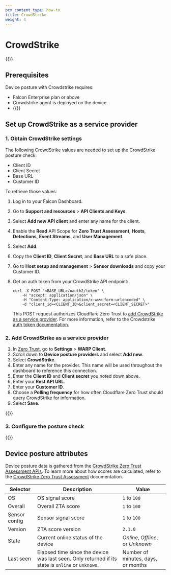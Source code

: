 ```yaml
---
pcx_content_type: how-to
title: CrowdStrike
weight: 4
---
```


# CrowdStrike

{{<render file="posture/_service-provider-intro.md" withParameters="Crowdstrike">}}

## Prerequisites

Device posture with Crowdstrike requires:

- Falcon Enterprise plan or above
- Crowdstrike agent is deployed on the device.
- {{<render file="posture/_prereqs-warp-is-deployed.md" withParameters="[Service providers](/cloudflare-one/identity/devices/service-providers/)">}}

## Set up CrowdStrike as a service provider

### 1. Obtain CrowdStrike settings

The following CrowdStrike values are needed to set up the CrowdStrike posture check:

- Client ID
- Client Secret
- Base URL
- Customer ID

To retrieve those values:

1. Log in to your Falcon Dashboard.
2. Go to **Support and resources** > **API Clients and Keys**.
3. Select **Add new API client** and enter any name for the client.
4. Enable the **Read** API Scope for **Zero Trust Assessment**, **Hosts**, **Detections**, **Event Streams**, and **User Management**.
5. Select **Add**.
6. Copy the **Client ID**, **Client Secret**, and **Base URL** to a safe place.
7. Go to **Host setup and management** > **Sensor downloads** and copy your Customer ID.
8. Get an auth token from your CrowdStrike API endpoint:

   ```curl
   curl -X POST "<BASE_URL>/oauth2/token" \
       -H "accept: application/json" \
       -H "Content-Type: application/x-www-form-urlencoded" \
       -d "client_id=<CLIENT_ID>&client_secret=<CLIENT_SECRET>"
   ```

   This POST request authorizes Cloudflare Zero Trust to [add CrowdStrike as a service provider](#2-add-crowdstrike-as-a-service-provider). For more information, refer to the Crowdstrike [auth token documentation](https://falcon.us-2.crowdstrike.com/documentation/93/oauth2-auth-token-apis).

### 2. Add CrowdStrike as a service provider

1. In [Zero Trust](https://one.dash.cloudflare.com), go to **Settings** > **WARP Client**.
2. Scroll down to **Device posture providers** and select **Add new**.
3. Select **CrowdStrike**.
4. Enter any name for the provider. This name will be used throughout the dashboard to reference this connection.
5. Enter the **Client ID** and **Client secret** you noted down above.
6. Enter your **Rest API URL**.
7. Enter your **Customer ID**.
8. Choose a **Polling frequency** for how often Cloudflare Zero Trust should query CrowdStrike for information.
9. Select **Save**.

{{<render file="posture/_test-posture-provider.md">}}

### 3. Configure the posture check

{{<render file="posture/_configure-posture-check.md" withParameters="Crowdstrike">}}

## Device posture attributes

Device posture data is gathered from the [CrowdStrike Zero Trust Assessment APIs](https://falcon.us-2.crowdstrike.com/documentation/156/zero-trust-assessment-apis). To learn more about how scores are calculated, refer to the [CrowdStrike Zero Trust Assessment](https://falcon.us-2.crowdstrike.com/documentation/138/zero-trust-assessment) documentation.

| Selector      | Description         | Value        |
| ------------- | ------------------- | ------------ |
| OS            | OS signal score     | `1` to `100` |
| Overall       | Overall ZTA score   | `1` to `100` |
| Sensor config | Sensor signal score | `1` to `100` |
| Version       | ZTA score version   | `2.1.0`      |
| State         | Current online status of the device | _Online_, _Offline_, or _Unknown_ |
| Last seen     | Elapsed time since the device was last seen. Only returned if its state is `online` or `unknown`. | Number of minutes, days, or months |
